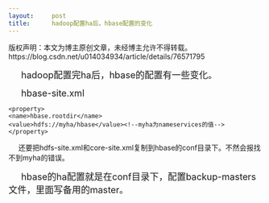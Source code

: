 ```yaml
---
layout:     post
title:      hadoop配置ha后，hbase配置的变化
---
```

<div id="article_content" class="article_content clearfix csdn-tracking-statistics" data-pid="blog" data-mod="popu_307" data-dsm="post">
								<div class="article-copyright">
					版权声明：本文为博主原创文章，未经博主允许不得转载。					https://blog.csdn.net/u014034934/article/details/76571795				</div>
								            <link rel="stylesheet" href="https://csdnimg.cn/release/phoenix/template/css/ck_htmledit_views-f76675cdea.css">
						<div class="htmledit_views" id="content_views">
                
<p><span style="font-size:18px;">     hadoop配置完ha后，hbase的配置有一些变化。</span></p>
<p><span style="font-size:18px;">     hbase-site.xml</span></p>
<p><span style="font-size:18px;"></span></p>
<pre><code class="language-java">&lt;property&gt;
&lt;name&gt;hbase.rootdir&lt;/name&gt;
&lt;value&gt;hdfs://myha/hbase&lt;/value&gt;&lt;!--myha为nameservices的值--&gt;
&lt;/property&gt;</code></pre>     还要把hdfs-site.xml和core-site.xml复制到hbase的conf目录下。不然会报找不到myha的错误。<br><p></p>
<p><span style="font-size:18px;">     hbase的ha配置就是在conf目录下，配置backup-masters文件，里面写备用的master。</span></p>
            </div>
                </div>